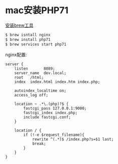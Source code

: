 # mac安装PHP71

[安装brew工具](https://brew.sh/index_zh-cn.html)

``` bash
$ brew isntall nginx
$ brew install php71
$ brew services start php71
```
nginx配置:
``` nginx
server {
    listen       8089;
    server_name  dev.local;
    root   /html;
    index  index.html index.htm index.php;

    autoindex_localtime on;
    access_log off;
     
    location ~ .*\.(php)?$ {
        fastcgi_pass 127.0.0.1:9000;
        fastcgi_index index.php;
        include fastcgi.conf;
    }

    location / {
        if (!-e $request_filename){
            rewrite ^(.*)$ /index.php?s=$1 last;
            break;
        }
    } 
}
```